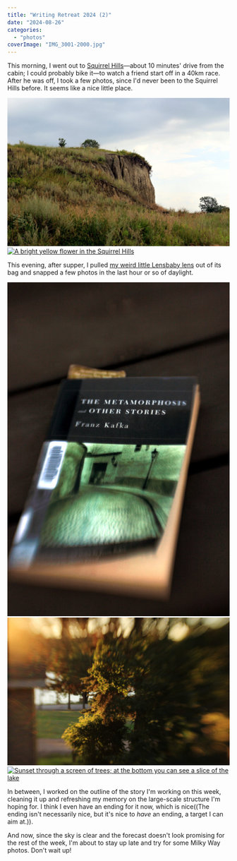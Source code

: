 ```yaml
---
title: "Writing Retreat 2024 (2)"
date: "2024-08-26"
categories: 
  - "photos"
coverImage: "IMG_3001-2000.jpg"
---
```


This morning, I went out to [Squirrel Hills](https://valleyliferec.ca/the-history-of-squirrel-hills/)—about 10 minutes' drive from the cabin; I could probably bike it—to watch a friend start off in a 40km race. After he was off, I took a few photos, since I'd never been to the Squirrel Hills before. It seems like a nice little place.

[![A cliff in the Squirrel Hills](images/IMG_2933-2000-1024x682.jpg)![A bright yellow flower in the Squirrel Hills](https://i1.wp.com/patrickjohanneson.com/wp-content/uploads/2024/08/IMG_2933-2000-1024x682.jpg?ssl=1)](https://patrickjohanneson.com/wp-content/uploads/2024/08/pano-2024-08-25-2000-1024x682.jpg)

This evening, after supper, I pulled [my weird little Lensbaby lens](https://www.dpreview.com/articles/7296350649/lensbaby-2-0) out of its bag and snapped a few photos in the last hour or so of daylight.

[![photo of The Metamorphosis and Other Stories by Franz Kafka](images/IMG_3058-2000-1024x682.jpg)![Golden hour photo of a pine tree, selectively blurred by a Lensbaby lens](images/IMG_3062-2000-1024x682.jpg)![Sunset through a screen of trees; at the bottom you can see a slice of the lake](https://i0.wp.com/patrickjohanneson.com/wp-content/uploads/2024/08/IMG_3062-2000-1024x682.jpg?ssl=1)](https://patrickjohanneson.com/wp-content/uploads/2024/08/IMG_3057-2000-682x1024.jpg)

In between, I worked on the outline of the story I'm working on this week, cleaning it up and refreshing my memory on the large-scale structure I'm hoping for. I think I even have an ending for it now, which is nice((The ending isn't necessarily nice, but it's nice to _have_ an ending, a target I can aim at.)).

And now, since the sky is clear and the forecast doesn't look promising for the rest of the week, I'm about to stay up late and try for some Milky Way photos. Don't wait up!

